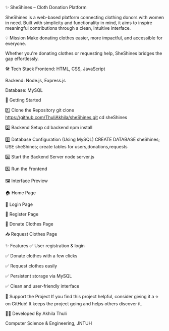 ✨ SheShines – Cloth Donation Platform

SheShines is a web-based platform connecting clothing donors with women in need. Built with simplicity and functionality in mind, it aims to inspire meaningful contributions through a clean, intuitive interface.

💡 Mission
Make donating clothes easier, more impactful, and accessible for everyone.

Whether you're donating clothes or requesting help, SheShines bridges the gap effortlessly.

🛠️ Tech Stack
Frontend: HTML, CSS, JavaScript

Backend: Node.js, Express.js

Database: MySQL

🚀 Getting Started

1️⃣ Clone the Repository
   git clone https://github.com/ThuliAkhila/sheShines.git
  cd sheShines
  
2️⃣ Backend Setup
   cd backend
   npm install
   
3️⃣ Database Configuration (Using MySQL)
   CREATE DATABASE sheShines;
   USE sheShines;
   create tables for users,donations,requests
   
4️⃣ Start the Backend Server
   node server.js
   
5️⃣ Run the Frontend

🖼️ Interface Preview

🏠 Home Page

🔐 Login Page

📝 Register Page

👗 Donate Clothes Page

📥 Request Clothes Page

 ✨ Features
✅ User registration & login

✅ Donate clothes with a few clicks

✅ Request clothes easily

✅ Persistent storage via MySQL

✅ Clean and user-friendly interface


🙌 Support the Project
If you find this project helpful, consider giving it a ⭐️ on GitHub!
It keeps the project going and helps others discover it.

👩‍💻 Developed By
 Akhila Thuli
 
 Computer Science & Engineering, JNTUH


